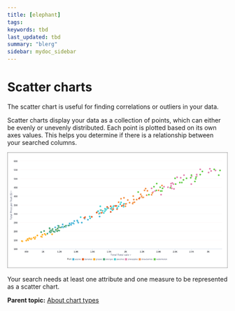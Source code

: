 ```yaml
---
title: [elephant]
tags: 
keywords: tbd
last_updated: tbd
summary: "blerg"
sidebar: mydoc_sidebar
---
```

# Scatter charts

The scatter chart is useful for finding correlations or outliers in your data.

Scatter charts display your data as a collection of points, which can either be evenly or unevenly distributed. Each point is plotted based on its own axes values. This helps you determine if there is a relationship between your searched columns.

 ![](../../../images/scatter_chart_example.png "Scatter chart example") 

Your search needs at least one attribute and one measure to be represented as a scatter chart.

**Parent topic:** [About chart types](../../../pages/end_user_guide/end_user_search/about_chart_types.html)

